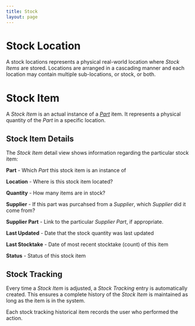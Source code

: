 ```yaml
---
title: Stock
layout: page
--- 
```


# Stock Location

A stock locations represents a physical real-world location where *Stock Items* are stored. Locations are arranged in a cascading manner and each location may contain multiple sub-locations, or stock, or both.

# Stock Item

A *Stock Item* is an actual instance of a [*Part*](/part.html) item. It represents a physical quantity of the *Part* in a specific location.

## Stock Item Details

The *Stock Item* detail view shows information regarding the particular stock item:

**Part** - Which *Part* this stock item is an instance of

**Location** - Where is this stock item located?

**Quantity** - How many items are in stock?

**Supplier** - If this part was purcahsed from a *Supplier*, which *Supplier* did it come from?

**Supplier Part** - Link to the particular *Supplier Part*, if appropriate.

**Last Updated** - Date that the stock quantity was last updated

**Last Stocktake** - Date of most recent stocktake (count) of this item

**Status** - Status of this stock item

## Stock Tracking

Every time a *Stock Item* is adjusted, a *Stock Tracking* entry is automatically created. This ensures a complete history of the *Stock Item* is maintained as long as the item is in the system.

Each stock tracking historical item records the user who performed the action.

